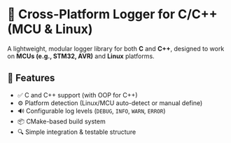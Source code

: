 # 🚀 Cross-Platform Logger for C/C++ (MCU & Linux)

A lightweight, modular logger library for both **C** and **C++**, designed to work on **MCUs (e.g., STM32, AVR)** and **Linux** platforms.

## 🌟 Features

- ✅ C and C++ support (with OOP for C++)
- ⚙️ Platform detection (Linux/MCU auto-detect or manual define)
- 🔊 Configurable log levels (`DEBUG`, `INFO`, `WARN`, `ERROR`)
- 📦 CMake-based build system
- 🔍 Simple integration & testable structure

<!-- ## 📁 Project Structure -->

